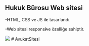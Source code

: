 ## Hukuk Bürosu Web sitesi

-HTML, CSS ve JS ile tasarlandı.

-Web sitesi responsive özelliğe sahiptir.



<img src="hukuk_burosu.gif"/>
# AvukatSitesi
